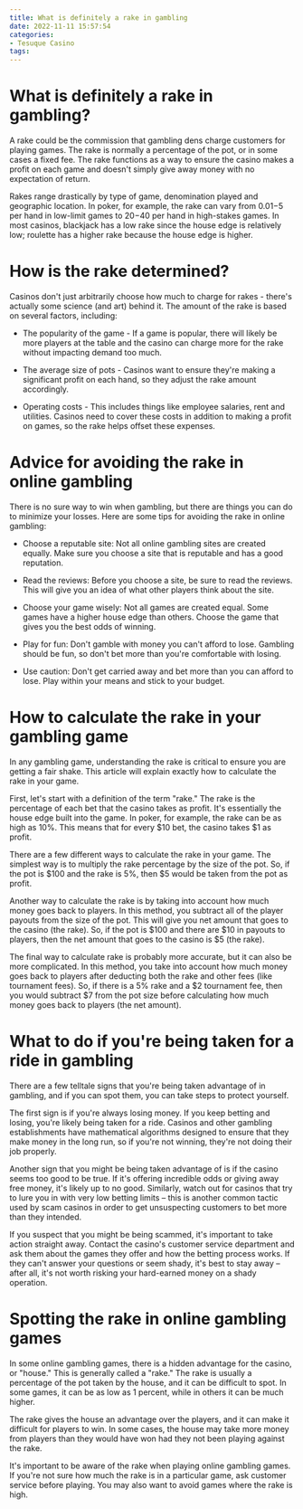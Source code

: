 ```yaml
---
title: What is definitely a rake in gambling
date: 2022-11-11 15:57:54
categories:
- Tesuque Casino
tags:
---
```



#  What is definitely a rake in gambling?

A rake could be the commission that gambling dens charge customers for playing games. The rake is normally a percentage of the pot, or in some cases a fixed fee. The rake functions as a way to ensure the casino makes a profit on each game and doesn't simply give away money with no expectation of return.

Rakes range drastically by type of game, denomination played and geographic location. In poker, for example, the rake can vary from $0.01-$5 per hand in low-limit games to $20-$40 per hand in high-stakes games. In most casinos, blackjack has a low rake since the house edge is relatively low; roulette has a higher rake because the house edge is higher.

# How is the rake determined?

Casinos don't just arbitrarily choose how much to charge for rakes - there's actually some science (and art) behind it. The amount of the rake is based on several factors, including:

- The popularity of the game - If a game is popular, there will likely be more players at the table and the casino can charge more for the rake without impacting demand too much.

- The average size of pots - Casinos want to ensure they're making a significant profit on each hand, so they adjust the rake amount accordingly.

- Operating costs - This includes things like employee salaries, rent and utilities. Casinos need to cover these costs in addition to making a profit on games, so the rake helps offset these expenses.

#  Advice for avoiding the rake in online gambling

There is no sure way to win when gambling, but there are things you can do to minimize your losses. Here are some tips for avoiding the rake in online gambling:

- Choose a reputable site: Not all online gambling sites are created equally. Make sure you choose a site that is reputable and has a good reputation.

- Read the reviews: Before you choose a site, be sure to read the reviews. This will give you an idea of what other players think about the site.

- Choose your game wisely: Not all games are created equal. Some games have a higher house edge than others. Choose the game that gives you the best odds of winning.

- Play for fun: Don't gamble with money you can't afford to lose. Gambling should be fun, so don't bet more than you're comfortable with losing.

- Use caution: Don't get carried away and bet more than you can afford to lose. Play within your means and stick to your budget.

#  How to calculate the rake in your gambling game

In any gambling game, understanding the rake is critical to ensure you are getting a fair shake. This article will explain exactly how to calculate the rake in your game.

First, let's start with a definition of the term "rake." The rake is the percentage of each bet that the casino takes as profit. It's essentially the house edge built into the game. In poker, for example, the rake can be as high as 10%. This means that for every $10 bet, the casino takes $1 as profit.

There are a few different ways to calculate the rake in your game. The simplest way is to multiply the rake percentage by the size of the pot. So, if the pot is $100 and the rake is 5%, then $5 would be taken from the pot as profit.

Another way to calculate the rake is by taking into account how much money goes back to players. In this method, you subtract all of the player payouts from the size of the pot. This will give you net amount that goes to the casino (the rake). So, if the pot is $100 and there are $10 in payouts to players, then the net amount that goes to the casino is $5 (the rake).

The final way to calculate rake is probably more accurate, but it can also be more complicated. In this method, you take into account how much money goes back to players after deducting both the rake and other fees (like tournament fees). So, if there is a 5% rake and a $2 tournament fee, then you would subtract $7 from the pot size before calculating how much money goes back to players (the net amount).

#  What to do if you're being taken for a ride in gambling 

There are a few telltale signs that you're being taken advantage of in gambling, and if you can spot them, you can take steps to protect yourself.

The first sign is if you're always losing money. If you keep betting and losing, you're likely being taken for a ride. Casinos and other gambling establishments have mathematical algorithms designed to ensure that they make money in the long run, so if you're not winning, they're not doing their job properly.

Another sign that you might be being taken advantage of is if the casino seems too good to be true. If it's offering incredible odds or giving away free money, it's likely up to no good. Similarly, watch out for casinos that try to lure you in with very low betting limits – this is another common tactic used by scam casinos in order to get unsuspecting customers to bet more than they intended.

If you suspect that you might be being scammed, it's important to take action straight away. Contact the casino's customer service department and ask them about the games they offer and how the betting process works. If they can't answer your questions or seem shady, it's best to stay away – after all, it's not worth risking your hard-earned money on a shady operation.

#  Spotting the rake in online gambling games

In some online gambling games, there is a hidden advantage for the casino, or "house." This is generally called a "rake." 
The rake is usually a percentage of the pot taken by the house, and it can be difficult to spot. In some games, it can be as low as 1 percent, while in others it can be much higher. 

The rake gives the house an advantage over the players, and it can make it difficult for players to win. In some cases, the house may take more money from players than they would have won had they not been playing against the rake. 

It's important to be aware of the rake when playing online gambling games. If you're not sure how much the rake is in a particular game, ask customer service before playing. You may also want to avoid games where the rake is high.